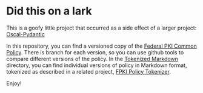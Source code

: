 # Did this on a lark

This is a goofy little project that occurred as a side effect of a larger project: [Oscal-Pydantic](https://github.com/RS-Credentive/oscal-pydantic)

In this repository, you can find a versioned copy of the [Federal PKI Common Policy](https://github.com/RS-Credentive/FPKI-Common-History/blob/FCPCACPv2.6/tracked_policies/FCPCACP.md). 
There is branch for each version, so you can use github tools to compare different versions of the policy. In the [Tokenized Markdown](https://github.com/RS-Credentive/FPKI-Common-History/tokenized_markdown/)
directory, you can find individual versions of policy in Markdown format, tokenized as described in a related project, [FPKI Policy Tokenizer](https://github.com/RS-Credentive/fpki-policy-tokenizer).

Enjoy!
